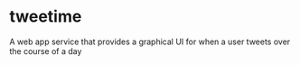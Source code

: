 # tweetime
A web app service that provides a graphical UI for when a user tweets over the course of a day

